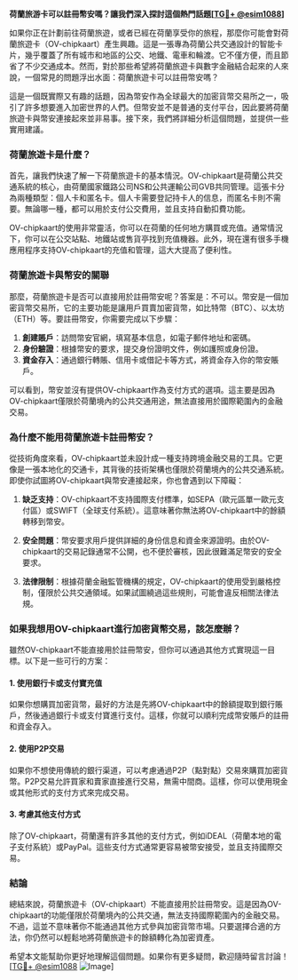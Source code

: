 **荷蘭旅游卡可以註冊幣安嗎？讓我們深入探討這個熱門話題[[TG💪+ @esim1088](https://t.me/s/esim1088)]**

如果你正在計劃前往荷蘭旅遊，或者已經在荷蘭享受你的旅程，那麼你可能會對荷蘭旅遊卡（OV-chipkaart）產生興趣。這是一張專為荷蘭公共交通設計的智能卡片，幾乎覆蓋了所有城市和地區的公交、地鐵、電車和輪渡。它不僅方便，而且節省了不少交通成本。然而，對於那些希望將荷蘭旅遊卡與數字金融結合起來的人來說，一個常見的問題浮出水面：荷蘭旅遊卡可以註冊幣安嗎？

這是一個既實際又有趣的話題，因為幣安作為全球最大的加密貨幣交易所之一，吸引了許多想要進入加密世界的人們。但幣安並不是普通的支付平台，因此要將荷蘭旅遊卡與幣安連接起來並非易事。接下來，我們將詳細分析這個問題，並提供一些實用建議。

### 荷蘭旅遊卡是什麼？

首先，讓我們快速了解一下荷蘭旅遊卡的基本情況。OV-chipkaart是荷蘭公共交通系統的核心，由荷蘭國家鐵路公司NS和公共運輸公司GVB共同管理。這張卡分為兩種類型：個人卡和匿名卡。個人卡需要登記持卡人的信息，而匿名卡則不需要。無論哪一種，都可以用於支付公交費用，並且支持自動扣費功能。

OV-chipkaart的使用非常靈活，你可以在荷蘭的任何地方購買或充值。通常情況下，你可以在公交站點、地鐵站或售貨亭找到充值機器。此外，現在還有很多手機應用程序支持OV-chipkaart的充值和管理，這大大提高了便利性。

### 荷蘭旅遊卡與幣安的關聯

那麼，荷蘭旅遊卡是否可以直接用於註冊幣安呢？答案是：不可以。幣安是一個加密貨幣交易所，它的主要功能是讓用戶買賣加密貨幣，如比特幣（BTC）、以太坊（ETH）等。要註冊幣安，你需要完成以下步驟：

1. **創建賬戶**：訪問幣安官網，填寫基本信息，如電子郵件地址和密碼。
2. **身份驗證**：根據幣安的要求，提交身份證明文件，例如護照或身份證。
3. **資金存入**：通過銀行轉賬、信用卡或借記卡等方式，將資金存入你的幣安賬戶。

可以看到，幣安並沒有提供OV-chipkaart作為支付方式的選項。這主要是因為OV-chipkaart僅限於荷蘭境內的公共交通用途，無法直接用於國際範圍內的金融交易。

### 為什麼不能用荷蘭旅遊卡註冊幣安？

從技術角度來看，OV-chipkaart並未設計成一種支持跨境金融交易的工具。它更像是一張本地化的交通卡，其背後的技術架構也僅限於荷蘭境內的公共交通系統。即使你試圖將OV-chipkaart與幣安連接起來，你也會遇到以下障礙：

1. **缺乏支持**：OV-chipkaart不支持國際支付標準，如SEPA（歐元區單一歐元支付區）或SWIFT（全球支付系統）。這意味著你無法將OV-chipkaart中的餘額轉移到幣安。
   
2. **安全問題**：幣安要求用戶提供詳細的身份信息和資金來源證明。由於OV-chipkaart的交易記錄通常不公開，也不便於審核，因此很難滿足幣安的安全要求。

3. **法律限制**：根據荷蘭金融監管機構的規定，OV-chipkaart的使用受到嚴格控制，僅限於公共交通領域。如果試圖繞過這些規則，可能會違反相關法律法規。

### 如果我想用OV-chipkaart進行加密貨幣交易，該怎麼辦？

雖然OV-chipkaart不能直接用於註冊幣安，但你可以通過其他方式實現這一目標。以下是一些可行的方案：

#### 1. 使用銀行卡或支付寶充值
如果你想購買加密貨幣，最好的方法是先將OV-chipkaart中的餘額提取到銀行賬戶，然後通過銀行卡或支付寶進行支付。這樣，你就可以順利完成幣安賬戶的註冊和資金存入。

#### 2. 使用P2P交易
如果你不想使用傳統的銀行渠道，可以考慮通過P2P（點對點）交易來購買加密貨幣。P2P交易允許買家和賣家直接進行交易，無需中間商。這樣，你可以使用現金或其他形式的支付方式來完成交易。

#### 3. 考慮其他支付方式
除了OV-chipkaart，荷蘭還有許多其他的支付方式，例如iDEAL（荷蘭本地的電子支付系統）或PayPal。這些支付方式通常更容易被幣安接受，並且支持國際交易。

### 結論

總結來說，荷蘭旅遊卡（OV-chipkaart）不能直接用於註冊幣安。這是因為OV-chipkaart的功能僅限於荷蘭境內的公共交通，無法支持國際範圍內的金融交易。不過，這並不意味著你不能通過其他方式參與加密貨幣市場。只要選擇合適的方法，你仍然可以輕鬆地將荷蘭旅遊卡的餘額轉化為加密資產。

希望本文能幫助你更好地理解這個問題。如果你有更多疑問，歡迎隨時留言討論！[[TG💪+ @esim1088](https://t.me/s/esim1088) ![Image](https://i.postimg.cc/4NQfJmqS/Snipaste-2025-05-13-00-14-12.png)]